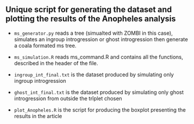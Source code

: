 ## Unique script for generating the dataset and plotting the results of the Anopheles analysis
* `ms_generator.py` reads a tree (simualted with ZOMBI in this case), simulates an ingroup introgression or ghost introgression then generate a coala formated ms tree.

* `ms_simulation.R` reads ms_command.R and contains all the functions, described in the header of the file.

* `ingroup_int_final.txt` is the dataset produced by simulating only ingroup introgression

* `ghost_int_final.txt` is the dataset produced by simulating only ghost introgression from outside the trîplet chosen

* `plot_Anopheles.R` is the script for producing the boxplot presenting the results in the article
